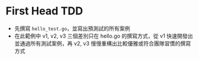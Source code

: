 # First Head TDD

- 先撰寫 `hello_test.go`，並寫出預測試的所有案例
- 在此範例中 v1, v2, v3 三個差別只在 hello.go 的撰寫方式，從 v1 快速開發出並通過所有測試案例，再 v2, v3 慢慢重構出比較優雅或符合團隊習慣的撰寫方式
